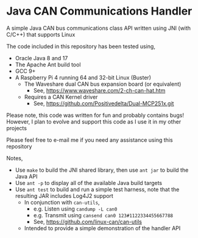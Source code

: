 # Java CAN Communications Handler
A simple Java CAN bus communications class API written using JNI (with C/C++) that supports Linux

The code included in this repository has been tested using,
- Oracle Java 8 and 17
- The Apache Ant build tool
- GCC 9+
- A Raspberry Pi 4 running 64 and 32-bit Linux (Buster)
  - The Waveshare dual CAN bus expansion board (or equivalent)
    - See, https://www.waveshare.com/2-ch-can-hat.htm
  - Requires a CAN Kernel driver
    - See, https://github.com/Positivedelta/Dual-MCP251x.git

Please note, this code was written for fun and probably contains bugs!  
However, I plan to evolve and support this code as I use it in my other projects  

Please feel free to e-mail me if you need any assistance using this repository  

Notes,
- Use `make` to build the JNI shared library, then use `ant jar` to build the Java API
- Use `ant -p` to display all of the available Java build targets
- Use `ant test` to build and run a simple test harness, note that the resulting JAR includes Log4J2 support
  - In conjunction with `can-utils`,
    - e.g. Listen using `candump -L can0`
    - e.g. Transmit using `cansend can0 123#1122334455667788`
    - See, https://github.com/linux-can/can-utils
  - Intended to provide a simple demonstration of the handler API
